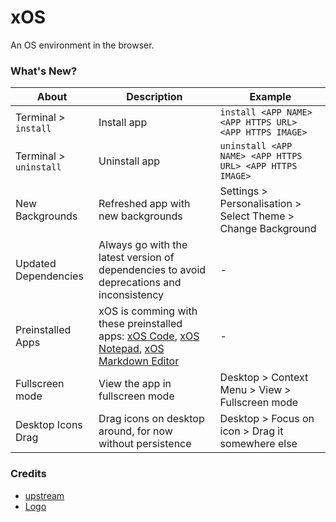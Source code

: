 # xOS

An OS environment in the browser.

### What's New?

| About                  | Description                                                                                                                                                            | Example                                                       |
| ---------------------- | ---------------------------------------------------------------------------------------------------------------------------------------------------------------------- | ------------------------------------------------------------- |
| Terminal > `install`   | Install app                                                                                                                                                            | `install <APP NAME> <APP HTTPS URL> <APP HTTPS IMAGE> `       |
| Terminal > `uninstall` | Uninstall app                                                                                                                                                          | `uninstall <APP NAME> <APP HTTPS URL> <APP HTTPS IMAGE>`      |
| New Backgrounds        | Refreshed app with new backgrounds                                                                                                                                     | Settings > Personalisation > Select Theme > Change Background |
| Updated Dependencies   | Always go with the latest version of dependencies to avoid deprecations and inconsistency                                                                              | -                                                             |
| Preinstalled Apps      | xOS is comming with these preinstalled apps: [xOS Code](https://code.xos.dev), [xOS Notepad](https://notepad.xos.dev), [xOS Markdown Editor](https://markdown.xos.dev) | -                                                             |
| Fullscreen mode        | View the app in fullscreen mode                                                                                                                                        | Desktop > Context Menu > View > Fullscreen mode               |
| Desktop Icons Drag     | Drag icons on desktop around, for now without persistence                                                                                                              | Desktop > Focus on icon > Drag it somewhere else              |

### Credits

- [upstream](https://github.com/blueedgetechno/win11React)
- [Logo](https://www.flaticon.com/free-icon/command_11146441)
